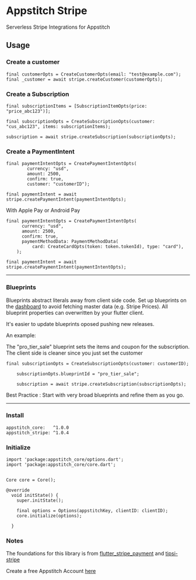 # Appstitch Stripe

Serverless Stripe Integrations for Appstitch

## Usage

### Create a customer

```
final customerOpts = CreateCustomerOpts(email: "test@example.com");
final _customer = await stripe.createCustomer(customerOpts);
```

### Create a Subscription

```
final subscriptionItems = [SubscriptionItemOpts(price: "price_abc123")];

final subscriptionOpts = CreateSubscriptionOpts(customer: "cus_abc123", items: subscriptionItems);

subscription = await stripe.createSubscription(subscriptionOpts);

```

### Create a PaymentIntent

```
final paymentIntentOpts = CreatePaymentIntentOpts(
        currency: "usd",
        amount: 2500,
        confirm: true,
        customer: "customerID");

final paymentIntent = await stripe.createPaymentIntent(paymentIntentOpts);

```

With Apple Pay or Android Pay

```
final paymentIntentOpts = CreatePaymentIntentOpts(
      currency: "usd",
      amount: 2500,
      confirm: true,
      paymentMethodData: PaymentMethodData(
          card: CreateCardOpts(token: token.tokenId), type: "card"),
    );

final paymentIntent = await stripe.createPaymentIntent(paymentIntentOpts);

```

---

### Blueprints

Blueprints abstract literals away from client side code. Set up blueprints on the [dashboard](https://connect.appstitch.dev) to avoid fetching master data (e.g. Stripe Prices). All blueprint properties can overwritten by your flutter client.

It's easier to update blueprints oposed pushing new releases.

An example:

The "pro_tier_sale" blueprint sets the items and coupon for the subscription. The client side is cleaner since you just set the customer

```
final subscriptionOpts = CreateSubscriptionOpts(customer: customerID);

    subscriptionOpts.blueprintId = "pro_tier_sale";

    subscription = await stripe.createSubscription(subscriptionOpts);

```

Best Practice : Start with very broad blueprints and refine them as you go.

---

### Install

```
appstitch_core:   ^1.0.0
appstitch_stripe: ^1.0.4
```

### Initialize

```
import 'package:appstitch_core/options.dart';
import 'package:appstitch_core/core.dart';


Core core = Core();

@override
  void initState() {
    super.initState();

    final options = Options(appstitchKey, clientID: clientID);
    core.initialize(options);

  }
```

### Notes

The foundations for this library is from [flutter_stripe_payment](https://github.com/jonasbark/flutter_stripe_payment) and [tipsi-stripe](https://github.com/tipsi/tipsi-stripe)

Create a free Appstitch Account [here](https://connect.appstitch.dev)
